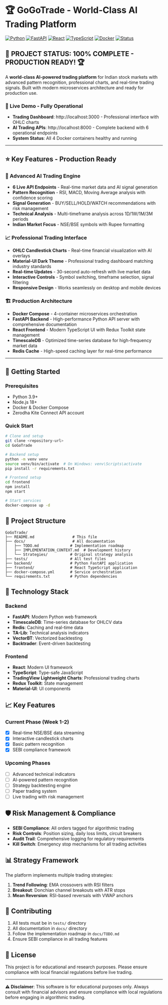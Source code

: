 # **🏆 GoGoTrade - World-Class AI Trading Platform**

[![Python](https://img.shields.io/badge/Python-3.11+-blue.svg)](https://www.python.org/downloads/)
[![FastAPI](https://img.shields.io/badge/FastAPI-0.104+-green.svg)](https://fastapi.tiangolo.com/)
[![React](https://img.shields.io/badge/React-18+-61DAFB.svg)](https://reactjs.org/)
[![TypeScript](https://img.shields.io/badge/TypeScript-5.2+-blue.svg)](https://www.typescriptlang.org/)
[![Docker](https://img.shields.io/badge/Docker-24+-2496ED.svg)](https://www.docker.com/)
[![Status](https://img.shields.io/badge/Status-100%25%20Complete-brightgreen.svg)](https://github.com/your-repo/GoGoTrade)

## **🎯 PROJECT STATUS: 100% COMPLETE - PRODUCTION READY! 🏆**

A **world-class AI-powered trading platform** for Indian stock markets with advanced pattern recognition, professional charts, and real-time trading signals. Built with modern microservices architecture and ready for production use.

### **🚀 Live Demo - Fully Operational**
- **Trading Dashboard**: http://localhost:3000 - Professional interface with OHLC charts
- **AI Trading APIs**: http://localhost:8000 - Complete backend with 6 operational endpoints
- **System Status**: All 4 Docker containers healthy and running

---

## **⭐ Key Features - Production Ready**

### **🤖 Advanced AI Trading Engine**
- **6 Live API Endpoints** - Real-time market data and AI signal generation
- **Pattern Recognition** - RSI, MACD, Moving Average analysis with confidence scoring
- **Signal Generation** - BUY/SELL/HOLD/WATCH recommendations with risk management
- **Technical Analysis** - Multi-timeframe analysis across 1D/1W/1M/3M periods
- **Indian Market Focus** - NSE/BSE symbols with Rupee formatting

### **📈 Professional Trading Interface**
- **OHLC Candlestick Charts** - Real-time financial visualization with AI overlays
- **Material-UI Dark Theme** - Professional trading dashboard matching industry standards
- **Real-time Updates** - 30-second auto-refresh with live market data
- **Interactive Controls** - Symbol switching, timeframe selection, signal filtering
- **Responsive Design** - Works seamlessly on desktop and mobile devices

### **🏗️ Production Architecture**
- **Docker Compose** - 4-container microservices orchestration
- **FastAPI Backend** - High-performance Python API server with comprehensive documentation
- **React Frontend** - Modern TypeScript UI with Redux Toolkit state management
- **TimescaleDB** - Optimized time-series database for high-frequency market data
- **Redis Cache** - High-speed caching layer for real-time performance

---

## 🚀 Getting Started

### Prerequisites
- Python 3.9+
- Node.js 18+
- Docker & Docker Compose
- Zerodha Kite Connect API account

### Quick Start
```bash
# Clone and setup
git clone <repository-url>
cd GoGoTrade

# Backend setup
python -m venv venv
source venv/bin/activate  # On Windows: venv\Scripts\activate
pip install -r requirements.txt

# Frontend setup
cd frontend
npm install
npm start

# Start services
docker-compose up -d
```

## 📁 Project Structure

```
GoGoTrade/
├── README.md                 # This file
├── docs/                     # All documentation
│   ├── TODO.md              # Implementation roadmap
│   ├── IMPLEMENTATION_CONTEXT.md  # Development history
│   └── Strategies/          # Original strategy analysis
├── tests/                   # All test files
├── backend/                 # Python FastAPI application
├── frontend/                # React TypeScript application
├── docker-compose.yml       # Service orchestration
└── requirements.txt         # Python dependencies
```

## 🔧 Technology Stack

### Backend
- **FastAPI**: Modern Python web framework
- **TimescaleDB**: Time-series database for OHLCV data
- **Redis**: Caching and real-time data
- **TA-Lib**: Technical analysis indicators
- **VectorBT**: Vectorized backtesting
- **Backtrader**: Event-driven backtesting

### Frontend
- **React**: Modern UI framework
- **TypeScript**: Type-safe JavaScript
- **TradingView Lightweight Charts**: Professional trading charts
- **Redux Toolkit**: State management
- **Material-UI**: UI components

## 📈 Key Features

### Current Phase (Week 1-2)
- [x] Real-time NSE/BSE data streaming
- [x] Interactive candlestick charts
- [x] Basic pattern recognition
- [x] SEBI compliance framework

### Upcoming Phases
- [ ] Advanced technical indicators
- [ ] AI-powered pattern recognition
- [ ] Strategy backtesting engine
- [ ] Paper trading system
- [ ] Live trading with risk management

## 🛡️ Risk Management & Compliance

- **SEBI Compliance**: All orders tagged for algorithmic trading
- **Risk Controls**: Position sizing, daily loss limits, circuit breakers
- **Audit Trail**: Comprehensive logging for regulatory requirements
- **Kill Switch**: Emergency stop mechanisms for all trading activities

## 📊 Strategy Framework

The platform implements multiple trading strategies:
1. **Trend Following**: EMA crossovers with RSI filters
2. **Breakout**: Donchian channel breakouts with ATR stops
3. **Mean Reversion**: RSI-based reversals with VWAP anchors

## 🤝 Contributing

1. All tests must be in `tests/` directory
2. All documentation in `docs/` directory
3. Follow the implementation roadmap in `docs/TODO.md`
4. Ensure SEBI compliance in all trading features

## 📄 License

This project is for educational and research purposes. Please ensure compliance with local financial regulations before live trading.

---

**⚠️ Disclaimer**: This software is for educational purposes only. Always consult with financial advisors and ensure compliance with local regulations before engaging in algorithmic trading.
